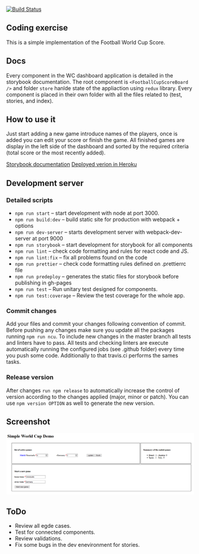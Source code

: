 [![Build Status](https://travis-ci.com/ventoji/world-cup-dashboard.svg?branch=master)](https://travis-ci.com/ventoji/world-cup-dashboard)

## Coding exercise

This is a simple implementation of the Football World Cup Score.

## Docs
Every component in the WC dashboard application is detailed in the storybook documentation.
The root component is `<FootballCupScoreBoard />` and folder `store` hanlde state of the appliaction using `redux` library. Every component is placed in their own folder with all the files related to (test, stories, and index).

## How to use it
Just start adding a new game introduce names of the players, once is added you can edit your score or finish the game. All finished games are display in the left side of the dashboard and sorted by the required criteria (total score or the most recently added).

[Storybook documentation](https://ventoji.github.io/world-cup-dashboard)
[Deployed verion in Heroku](https://world-cup-dashboard-vento.herokuapp.com/)

## Development server

### Detailed scripts

* `npm run start` – start development with node at port 3000.
* `npm run build:dev` – build static site for production with webpack + options
* `npm run dev-server` – starts development server with webpack-dev-server at port 9000
* `npm run storybook` – start development for storybook for all components
* `npm run lint` – check code formatting and rules for react code and JS.
* `npm run lint:fix` – fix all problems found on the code 
* `npm run prettier` – check code formatting rules defined on .prettierrc file
* `npm run predeploy` – generates the static files for storybook before publishing in gh-pages
* `npm run test` – Run unitary test designed for components.
* `npm run test:coverage` – Review the test coverage for the whole app.

### Commit changes
Add your files and commit your changes following convention of commit. Before pushing any changes make sure you update all the packages running `npm run ncu`. To include new changes in the master branch all tests and linters have to pass. All tests and checking linters are execute automatically running the configured jobs (see .github folder) every time you push some code. Additionally to that travis.ci performs the sames tasks.  

### Release version
After changes `run npm release` to automatically increase the control of version according to the changes applied (major, minor or patch). You can use `npm version OPTION` as well to generate the new version.

## Screenshot

![Screenshot](images/dashboard.png)

## ToDo

- Review all egde cases.
- Test for connected components.
- Review validations.
- Fix some bugs in the dev enevironment for stories.
